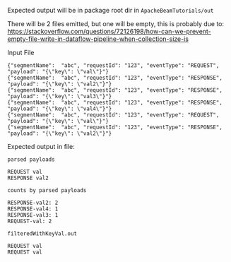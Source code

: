 Expected output will be in package root dir in `ApacheBeamTutorials/out`

There will be 2 files emitted, but one will be empty, this is probably due to: https://stackoverflow.com/questions/72126198/how-can-we-prevent-empty-file-write-in-dataflow-pipeline-when-collection-size-is

Input File

```
{"segmentName":  "abc", "requestId": "123", "eventType": "REQUEST", "payload": "{\"key\": \"val\"}"}
{"segmentName":  "abc", "requestId": "123", "eventType": "RESPONSE", "payload": "{\"key\": \"val2\"}"}
{"segmentName":  "abc", "requestId": "123", "eventType": "RESPONSE", "payload": "{\"key\": \"val3\"}"}
{"segmentName":  "abc", "requestId": "123", "eventType": "RESPONSE", "payload": "{\"key\": \"val4\"}"}
{"segmentName":  "abc", "requestId": "123", "eventType": "REQUEST", "payload": "{\"key\": \"val\"}"}
{"segmentName":  "abc", "requestId": "123", "eventType": "RESPONSE", "payload": "{\"key\": \"val2\"}"}

```

Expected output in file: 

`parsed payloads`
```
REQUEST val
RESPONSE val2
```

`counts by parsed payloads`
```
RESPONSE-val2: 2
RESPONSE-val4: 1
RESPONSE-val3: 1
REQUEST-val: 2
```

`filteredWithKeyVal.out`

```
REQUEST val
REQUEST val
```
